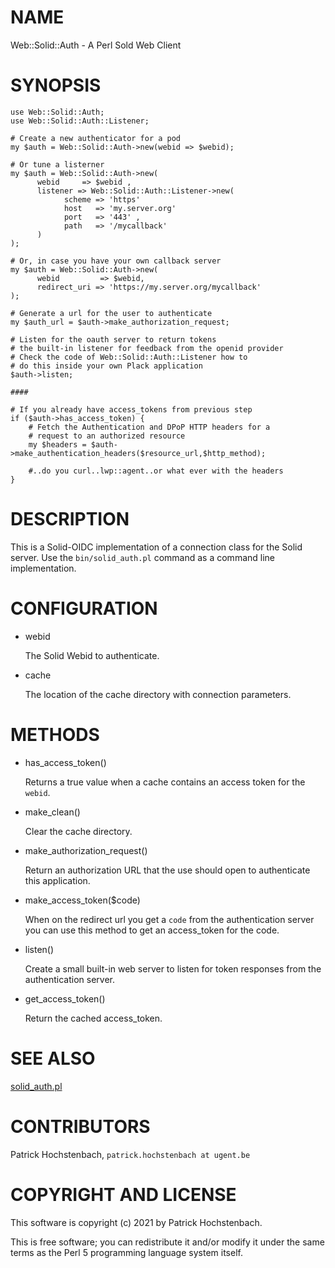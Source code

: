 # NAME

Web::Solid::Auth - A Perl Sold Web Client

# SYNOPSIS

    use Web::Solid::Auth;
    use Web::Solid::Auth::Listener;

    # Create a new authenticator for a pod
    my $auth = Web::Solid::Auth->new(webid => $webid);

    # Or tune a listerner
    my $auth = Web::Solid::Auth->new(
          webid     => $webid ,
          listener => Web::Solid::Auth::Listener->new(
                scheme => 'https'
                host   => 'my.server.org'
                port   => '443' ,
                path   => '/mycallback'
          )
    );

    # Or, in case you have your own callback server
    my $auth = Web::Solid::Auth->new(
          webid         => $webid,
          redirect_uri => 'https://my.server.org/mycallback'
    );

    # Generate a url for the user to authenticate
    my $auth_url = $auth->make_authorization_request;

    # Listen for the oauth server to return tokens
    # the built-in listener for feedback from the openid provider
    # Check the code of Web::Solid::Auth::Listener how to
    # do this inside your own Plack application
    $auth->listen;

    ####

    # If you already have access_tokens from previous step
    if ($auth->has_access_token) {
        # Fetch the Authentication and DPoP HTTP headers for a
        # request to an authorized resource
        my $headers = $auth->make_authentication_headers($resource_url,$http_method);

        #..do you curl..lwp::agent..or what ever with the headers
    }

# DESCRIPTION

This is a Solid-OIDC implementation of a connection class for the Solid
server. Use the `bin/solid_auth.pl` command as a command line implementation.

# CONFIGURATION

- webid

    The Solid Webid to authenticate.

- cache

    The location of the cache directory with connection parameters.

# METHODS

- has\_access\_token()

    Returns a true value when a cache contains an access token for the `webid`.

- make\_clean()

    Clear the cache directory.

- make\_authorization\_request()

    Return an authorization URL that the use should open to authenticate this
    application.

- make\_access\_token($code)

    When on the redirect url you get a `code` from the authentication server you
    can use this method to get an access\_token for the code.

- listen()

    Create a small built-in web server to listen for token responses from the
    authentication server.

- get\_access\_token()

    Return the cached access\_token.

# SEE ALSO

[solid\_auth.pl](https://metacpan.org/pod/solid_auth.pl)

# CONTRIBUTORS

Patrick Hochstenbach, `patrick.hochstenbach at ugent.be`

# COPYRIGHT AND LICENSE

This software is copyright (c) 2021 by Patrick Hochstenbach.

This is free software; you can redistribute it and/or modify it under the same terms as the Perl 5 programming language system itself.
